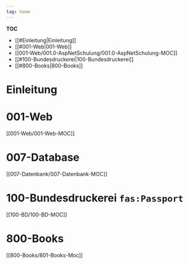 ```yaml
---
tag: home 
---
```


**TOC**
- [[#Einleitung|Einleitung]]
- [[#001-Web|001-Web]]
- [[001-Web/001.0-AspNetSchulung/001.0-AspNetSchulung-MOC]]
- [[#100-Bundesdruckerei|100-Bundesdruckerei]]
- [[#800-Books|800-Books]]


# Einleitung

# 001-Web
[[001-Web/001-Web-MOC]]

# 007-Database
[[007-Datenbank/007-Datenbank-MOC]]

# 100-Bundesdruckerei `fas:Passport` 
[[100-BD/100-BD-MOC]]

# 800-Books
[[800-Books/801-Books-Moc]]